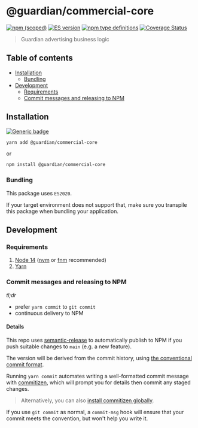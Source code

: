 # @guardian/commercial-core

[![npm (scoped)](https://img.shields.io/npm/v/@guardian/commercial-core)](https://www.npmjs.com/package/@guardian/commercial-core)
[![ES version](https://badgen.net/badge/ES/2020/cyan)](https://tc39.es/ecma262/2020/)
[![npm type definitions](https://img.shields.io/npm/types/@guardian/commercial-core)](https://www.typescriptlang.org/)
[![Coverage Status](https://coveralls.io/repos/github/guardian/commercial-core/badge.svg)](https://coveralls.io/github/guardian/commercial-core)

> Guardian advertising business logic

<!-- START doctoc generated TOC please keep comment here to allow auto update -->
<!-- DON'T EDIT THIS SECTION, INSTEAD RE-RUN doctoc TO UPDATE -->
## Table of contents

- [Installation](#installation)
  - [Bundling](#bundling)
- [Development](#development)
  - [Requirements](#requirements)
  - [Commit messages and releasing to NPM](#commit-messages-and-releasing-to-npm)

<!-- END doctoc generated TOC please keep comment here to allow auto update -->

## Installation

[![Generic badge](https://img.shields.io/badge/google-chat-259082.svg)](https://chat.google.com/room/AAAAPL2MBvE)

```bash
yarn add @guardian/commercial-core
```

or

```bash
npm install @guardian/commercial-core
```

### Bundling

This package uses `ES2020`.

If your target environment does not support that, make sure you transpile this package when bundling your application.

## Development

### Requirements

1. [Node 14](https://nodejs.org/en/download/) ([nvm](https://github.com/nvm-sh/nvm) or [fnm](https://github.com/Schniz/fnm) recommended)
2. [Yarn](https://classic.yarnpkg.com/en/docs/install/)

### Commit messages and releasing to NPM

_tl;dr_

-   prefer `yarn commit` to `git commit`
-   continuous delivery to NPM

#### Details

This repo uses [semantic-release](https://semantic-release.gitbook.io/) to automatically publish to NPM if you push suitable changes to `main` (e.g. a new feature).

The version will be derived from the commit history, using [the conventional commit format](https://www.conventionalcommits.org/en/v1.0.0/#specification).

Running `yarn commit` automates writing a well-formatted commit message with [commitizen](https://github.com/commitizen/cz-cli), which will prompt you for details then commit any staged changes.

> Alternatively, you can also [install commitizen globally](https://github.com/commitizen/cz-cli#installing-the-command-line-tool).

If you use `git commit` as normal, a `commit-msg` hook will ensure that your commit meets the convention, but won't help you write it.
